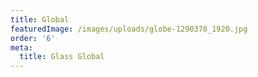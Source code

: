```yaml
---
title: Global
featuredImage: /images/uploads/globe-1290378_1920.jpg
order: '6'
meta:
  title: Glass Global
---
```


